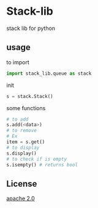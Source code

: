 # Stack-lib
stack lib for python
## usage
to import 
```python
import stack_lib.queue as stack
```
init
```python
s = stack.Stack()
```
some functions
```python
# to add
s.add(<data>)
# to remove
# Ex
item = s.get()
# to display
s.display()
# to check if is empty
s.isempty() # returns bool
```
## License    
[apache 2.0](https://www.apache.org/licenses/LICENSE-2.0)
